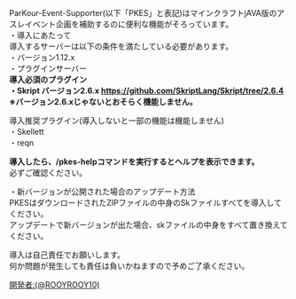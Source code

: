 
ParKour-Event-Supporter(以下「PKES」と表記)はマインクラフトjAVA版のアスレイベント企画を補助するのに便利な機能がそろっています。<br>
・導入にあたって<br>
導入するサーバーは以下の条件を満たしている必要があります。<br>
・バージョン1.12.x<br>
・プラグインサーバー<br>
**導入必須のプラグイン<br>
・Skript バージョン2.6.x https://github.com/SkriptLang/Skript/tree/2.6.4 <br>
※バージョン2.6.xじゃないとおそらく機能しません。**<br>

導入推奨プラグイン(導入しないと一部の機能は機能しません)<br>
・Skellett<br>
・reqn<br>

**導入したら、/pkes-helpコマンドを実行するとヘルプを表示できます。**<br>
必ずご確認ください。<br>

・新バージョンが公開された場合のアップデート方法<br>
PKESはダウンロードされたZIPファイルの中身のSkファイルすべてを導入してください。<br>
アップデートで新バージョンが出た場合、skファイルの中身をすべて置き換えてください。<br>

導入は自己責任でお願いします。<br>
何か問題が発生しても責任は負いかねますので予めご了承ください。<br>

[開発者:(@ROOYROOY10)](https://twitter.com/ROOYROOY10)<br>
